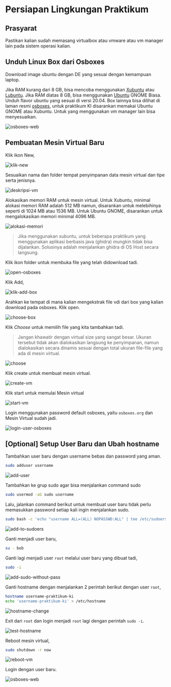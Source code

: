 # Persiapan Lingkungan Praktikum

## Prasyarat

Pastikan kalian sudah memasang virtualbox atau vmware atau vm manager lain pada sistem operasi kalian.

## Unduh Linux Box dari Osboxes

Download image ubuntu dengan DE yang sesuai dengan kemampuan laptop.

Jika RAM kurang dari 8 GB, bisa mencoba menggunakan [Xubuntu](https://www.osboxes.org/xubuntu/) atau [Lubuntu](https://www.osboxes.org/lubuntu/). Jika RAM diatas 8 GB, bisa menggunakan [Ubuntu](https://www.osboxes.org/ubuntu/) GNOME Biasa. Unduh flavor ubuntu yang sesuai di versi 20.04. Box lainnya bisa dilihat di laman resmi [osboxes](https://www.osboxes.org/virtualbox-images/), untuk praktikum KI disarankan memakai Ubuntu GNOME atau Xubuntu. Untuk yang menggunakan vm manager lain bisa menyesuaikan.

![osboxes-web](images/000_01.png)

## Pembuatan Mesin Virtual Baru

Klik ikon New,

![klik-new](images/000_02.png)

Sesuaikan nama dan folder tempat penyimpanan data mesin virtual dan tipe serta jenisnya.

![deskripsi-vm](images/000_03.png)

Alokasikan memori RAM untuk mesin virtual. Untuk Xubuntu, minimal alokasi memori RAM adalah 512 MB namun, disarankan untuk melebihinya seperti di 1024 MB atau 1536 MB. Untuk Ubuntu GNOME, disarankan untuk mengalokasikan memori minimal 4096 MB.

![alokasi-memori](images/000_04.png)

> Jika menggunakan xubuntu, untuk beberapa praktikum yang menggunakan aplikasi berbasis java (ghidra) mungkin tidak bisa dijalankan. Solusinya adalah menjalankan ghidra di OS Host secara langsung.

Klik ikon folder untuk membuka file yang telah didownload tadi.

![open-osboxes](images/000_05.png)

Klik Add,

![klik-add-box](images/000_06.png)

Arahkan ke tempat di mana kalian mengekstrak file vdi dari box yang kalian download pada osboxes. Klik open.

![choose-box](images/000_07.png)

Klik *Choose* untuk memilih file yang kita tambahkan tadi.

> Jangan khawatir dengan virtual size yang sangat besar. Ukuran tersebut tidak akan dialokasikan langsung ke penyimpanan, namun dialokasikan secara dinamis sesuai dengan total ukuran file-file yang ada di mesin virtual.

![choose](images/000_08.png)

Klik create untuk membuat mesin virtual.

![create-vm](images/000_09.png)

Klik start untuk memulai Mesin virtual

![start-vm](images/000_10.png)

Login menggunakan password default osboxes, yaitu `osboxes.org` dan Mesin Virtual sudah jadi.

![login-user-osboxes](images/000_11.png)

## [Optional] Setup User Baru dan Ubah hostname

Tambahkan user baru dengan username bebas dan password yang aman.

```bash
sudo adduser username
```

![add-user](images/000_18.png)

Tambahkan ke grup sudo agar bisa menjalankan command sudo

```bash
sudo usermod -aG sudo username
```

Lalu, jalankan command berikut untuk membuat user baru tidak perlu memasukkan password setiap kali ingin menjalankan sudo.

```bash
sudo bash -c 'echo "username ALL=(ALL) NOPASSWD:ALL" | tee /etc/sudoers.d/username'
```

![add-to-sudoers](images/000_19.png)

Ganti menjadi user baru,

```bash
su - bob
```

Ganti lagi menjadi user `root` melalui user baru yang dibuat tadi,

```bash
sudo -i
```

![add-sudo-without-pass](images/000_20.png)

Ganti hostname dengan menjalankan 2 perintah berikut dengan user `root`,

```bash
hostname username-praktikum-ki
echo 'username-praktikum-ki' > /etc/hostname
```

![hostname-change](images/000_21.png)

Exit dari `root` dan login menjadi `root` lagi dengan perintah `sudo -i`.

![test-hostname](images/000_22.png)

Reboot mesin virtual,

```bash
sudo shutdown -r now
```

![reboot-vm](images/000_23.png)

Login dengan user baru.

![osboxes-web](images/000_24.png)
